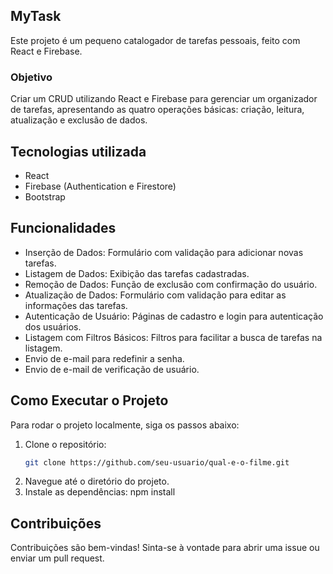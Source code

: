 ## MyTask

Este projeto é um pequeno catalogador de tarefas pessoais, feito com React e Firebase.


### Objetivo
Criar um CRUD utilizando React e Firebase para gerenciar um organizador de tarefas, apresentando as quatro operações básicas: criação, leitura, atualização e exclusão de dados.


## Tecnologias utilizada
- React
- Firebase (Authentication e Firestore)
- Bootstrap


## Funcionalidades
- Inserção de Dados: Formulário com validação para adicionar novas tarefas.
- Listagem de Dados: Exibição das tarefas cadastradas.
- Remoção de Dados: Função de exclusão com confirmação do usuário.
- Atualização de Dados: Formulário com validação para editar as informações das tarefas.
- Autenticação de Usuário: Páginas de cadastro e login para autenticação dos usuários.
- Listagem com Filtros Básicos: Filtros para facilitar a busca de tarefas na listagem.
- Envio de e-mail para redefinir a senha.
- Envio de e-mail de verificação de usuário.


## Como Executar o Projeto
Para rodar o projeto localmente, siga os passos abaixo:

1. Clone o repositório:
   ```sh
   git clone https://github.com/seu-usuario/qual-e-o-filme.git
2. Navegue até o diretório do projeto.
3. Instale as dependências:
   npm install


## Contribuições
Contribuições são bem-vindas! Sinta-se à vontade para abrir uma issue ou enviar um pull request.

